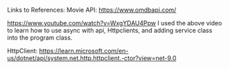 Links to References:
Movie API: 
https://www.omdbapi.com/

https://www.youtube.com/watch?v=WxgYDAU4Ppw 
I used the above video to learn how to use async with api, Httpclients, and adding service class into the program class. 

HttpClient:
https://learn.microsoft.com/en-us/dotnet/api/system.net.http.httpclient.-ctor?view=net-9.0
